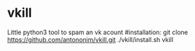 # vkill
Little python3 tool to spam an vk acount
#installation:
git clone https://github.com/antononim/vkill.git
./vkill/install.sh
vkill
